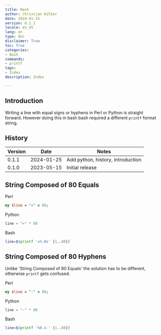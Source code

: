 ```yaml
---
title: Bash
author: Christian Külker
date: 2024-01-25
version: 0.1.1
locale: en_US
lang: en
type: doc
disclaimer: True
toc: True
categories:
- Bash
commands:
- printf
tags:
- Index
description: Index

---
```


## Introduction

Writing a line with equal signs or hyphens in Perl or Python is straight
forward. However doing this in bash bash required a different `printf`
format string.

## History

| Version | Date       | Notes                                                |
| ------- | ---------- | ---------------------------------------------------- |
| 0.1.1   | 2024-01-25 | Add python, history, introduction                    |
| 0.1.0   | 2023-05-15 | Initial release                                      |

## String Composed of 80 Equals

Perl

```perl
my $line = "=" x 80;
```

Python

```python
line = "=" * 80
````

Bash

```bash
line=$(printf '=%.0s' {1..80})
```

## String Composed of 80 Hyphens

Unlike 'String Composed of 80 Equals' the solution has to be different,
otherwise `printf` gets confused.

Perl

```perl
my $line = "-" x 80;
```

Python

```python
line = "-" * 80
````

Bash

```bash
line=$(printf '%0.s-' {1..80})
```

